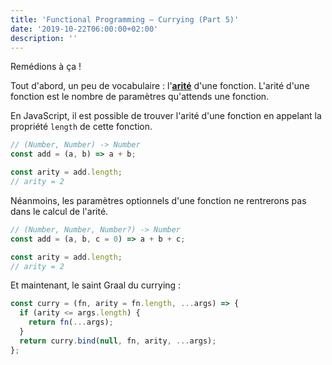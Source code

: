 ```yaml
---
title: 'Functional Programming — Currying (Part 5)'
date: '2019-10-22T06:00:00+02:00'
description: ''
---
```


Remédions à ça !

Tout d'abord, un peu de vocabulaire : l'**[arité](https://fr.wikipedia.org/wiki/Arit%C3%A9)** d'une fonction. L'arité d'une fonction est le nombre de paramètres qu'attends une fonction.

En JavaScript, il est possible de trouver l'arité d'une fonction en appelant la propriété `length` de cette fonction.

```js
// (Number, Number) -> Number
const add = (a, b) => a + b;

const arity = add.length;
// arity = 2
```

Néanmoins, les paramètres optionnels d'une fonction ne rentrerons pas dans le calcul de l'arité.

```js
// (Number, Number, Number?) -> Number
const add = (a, b, c = 0) => a + b + c;

const arity = add.length;
// arity = 2
```

Et maintenant, le saint Graal du currying :

```js
const curry = (fn, arity = fn.length, ...args) => {
  if (arity <= args.length) {
    return fn(...args);
  }
  return curry.bind(null, fn, arity, ...args);
};
```
